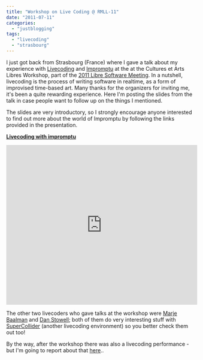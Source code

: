 ```yaml
---
title: "Workshop on Live Coding @ RMLL-11"
date: "2011-07-11"
categories: 
  - "justblogging"
tags: 
  - "livecoding"
  - "strasbourg"
---
```


I just got back from Strasbourg (France) where I gave a talk about my experience with [Livecoding](http://en.wikipedia.org/wiki/Live_coding) and [Impromptu](http://impromptu.moso.com.au/) at the at the Cultures et Arts Libres Workshop, part of the [2011 Libre Software Meeting](http://2011.rmll.info/). In a nutshell, livecoding is the process of writing software in realtime, as a form of improvised time-based art. Many thanks for the organizers for inviting me, it's been a quite rewarding experience. Here I'm posting the slides from the talk in case people want to follow up on the things I mentioned.

The slides are very introductory, so I strongly encourage anyone interested to find out more about the world of Impromptu by following the links provided in the presentation.

**[Livecoding with impromptu](http://www.slideshare.net/mpasin/livecoding-with-impromptu "Livecoding with impromptu")** 

<iframe src="http://www.slideshare.net/slideshow/embed_code/8564854" width="510" height="426" frameborder="0" marginwidth="0" marginheight="0" scrolling="no"></iframe>

The other two livecoders who gave talks at the workshop were [Marje Baalman](http://www.nescivi.nl/) and [Dan Stowell](http://www.mcld.co.uk/); both of them do very interesting stuff with [SuperCollider](http://www.audiosynth.com/) (another livecoding environment) so you better check them out too!

By the way, after the workshop there was also a livecoding performance - but I'm going to report about that [here](http://www.michelepasin.org/blog/2011/07/08/livecoding-in-paris-stransbourg/)..
